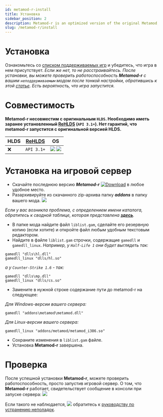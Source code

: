 ```yaml
---
id: metamod-r-install
title: Установка
sidebar_position: 2
description: Metamod-r is an optimized version of the original Metamod, enhancing performance and compatibility for Half-Life 1 servers.
slug: /metamod-r/install
---
```


# Установка

Ознакомьтесь со [списком поддерживаемых игр](/ru/docs/metamod-r/supported-games) и убедитесь, что игра в нем присутствует. _Если же нет, то не расстраивайтесь. После установки, вы можете проверить работоспособность **Metamod-r** с вашим `неподдерживаемым` модом после тонкой настройки, обратившись к этой [статье](/ru/docs/metamod-r/settings). Есть вероятность, что игра запустится._

# Совместимость

**Metamod-r несовместим с оригинальным `HLDS`. Необходимо иметь заранее установленный [ReHLDS](https://github.com/rehlds/ReHLDS) (`API 3.1+`). Нет гарантий, что metamod-r запустится с оригинальной версией HLDS.**

| HLDS| [ReHLDS](https://github.com/rehlds/ReHLDS)| OS
|---------| -------|  -------|  
| :x: | `API 3.1+` | ![](https://i.imgur.com/AzhAYR4.png) ![](https://i.imgur.com/t23p9tU.png) |  

# Установка на игровой сервер

* Скачайте последнюю версию _**Metamod-r**_ [![Download](https://camo.githubusercontent.com/2b15ec2fc402e02b66fde9eab7e896406caeddac/687474703a2f2f7265686c64732e6f72672f76657273696f6e2f6d6574616d6f642d2d722e737667)](http://teamcity.rehlds.org/guestAuth/downloadArtifacts.html?buildTypeId=Metamod_Publish&buildId=lastSuccessful) в любое удобное место.
* Разархивируйте из скачанного zip-архива папку _**addons**_ в папку вашего мода. ![](https://i.imgur.com/QYpJ6vI.png)

 _Если у вас возникла проблема, с определением имени каталога, обратитесь к сводной таблице, которая представлена **[здесь](/ru/docs/metamod-r/troubbleshouting)**._

* В папке мода найдите файл `liblist.gam`, сделайте его резервную копию (если хотите) и откройте файл любым удобным текстовым редактором.
* Найдите в файле `liblist.gam` строчки, содержащие `gamedll` и `gamedll_linux`. _Например, у `Half-Life 1` они будет выглядеть так:_

```
gamedll "dlls\hl.dll"
gamedll_linux "dlls/hl.so"
```
_а у `Counter-Strike 1.6` - так:_

```
gamedll "dlls\mp.dll"
gamedll_linux "dlls/cs.so"
```

* Замените в нужной строке содержание пути до metamod-r на следующее:

 _Для Windows-версии вашего сервера:_
```
gamedll "addons\metamod\metamod.dll"
```
 _Для Linux-версии вашего сервера:_
```
gamedll_linux "addons/metamod/metamod_i386.so"
```
* Сохраните изменения в `liblist.gam` файле.
* Установка **Metamod-r** завершена. 

# Проверка
После успешной установки **Metamod-r**, можете проверить работоспособность, просто запустив игровой сервер. О том, что  **Metamod-r** работает, свидетельствует сообщение в консоли при запуске сервера:
![](https://i.imgur.com/VScngBr.png)

Если такого не наблюдается,
![](https://i.imgur.com/HPKRiBF.png)
обратитесь к [руководству по устранению неполадок](/ru/docs/metamod-r/troubbleshouting).